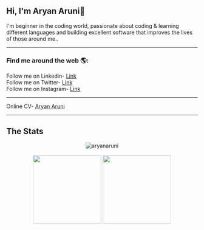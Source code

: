 ## Hi, I'm Aryan Aruni👋
I'm beginner in the coding world, passionate about coding & learning different languages and building excellent software that improves the lives of those around me..<br>

<hr>

<h3> Find me around the web 🌎:</h3>
  Follow me on Linkedin- <a href="https://www.linkedin.com/in/aryanaruni/" target="_blank">Link</a><br>
  Follow me on Twitter- <a href ="https://twitter.com/aryanaruni" target="_blank">Link</a><br>
  Follow me on Instagram- <a href ="https://www.instagram.com/lord_._aryan/" target="_blank">Link</a><br>
<hr>
  Online CV- <a href ="www.aryanaruni.com" target="_blank">Aryan Aruni</a><br>
<hr>



<h2>The Stats</h2>
  <p align="center">
  <img align="center" src="https://github-readme-streak-stats.herokuapp.com/?user=aryanaruni&" alt="aryanaruni" /><br><br>
  <img height="180em" src="https://github-readme-stats.vercel.app/api?username=aryanaruni&show_icons=true&theme=radical" />
  <img height="180em" src="https://github-readme-stats.vercel.app/api/top-langs/?layout=compact&username=aryanaruni&theme=merko&text_color=c9cacc&icon_color=2bbc8a&bg_color=1d1f21" />
  </p>         
  
